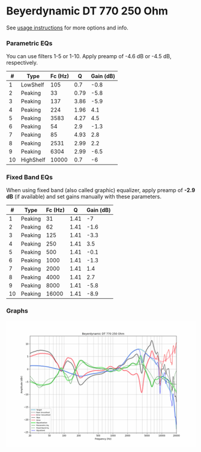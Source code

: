 # Beyerdynamic DT 770 250 Ohm
See [usage instructions](https://github.com/jaakkopasanen/AutoEq#usage) for more options and info.

### Parametric EQs
You can use filters 1-5 or 1-10. Apply preamp of -4.6 dB or -4.5 dB, respectively.

|   # | Type      |   Fc (Hz) |    Q |   Gain (dB) |
|-----|-----------|-----------|------|-------------|
|   1 | LowShelf  |       105 | 0.7  |        -0.8 |
|   2 | Peaking   |        33 | 0.79 |        -5.8 |
|   3 | Peaking   |       137 | 3.86 |        -5.9 |
|   4 | Peaking   |       224 | 1.96 |         4.1 |
|   5 | Peaking   |      3583 | 4.27 |         4.5 |
|   6 | Peaking   |        54 | 2.9  |        -1.3 |
|   7 | Peaking   |        85 | 4.93 |         2.8 |
|   8 | Peaking   |      2531 | 2.99 |         2.2 |
|   9 | Peaking   |      6304 | 2.99 |        -6.5 |
|  10 | HighShelf |     10000 | 0.7  |        -6   |

### Fixed Band EQs
When using fixed band (also called graphic) equalizer, apply preamp of **-2.9 dB** (if available) and set gains manually with these parameters.

|   # | Type    |   Fc (Hz) |    Q |   Gain (dB) |
|-----|---------|-----------|------|-------------|
|   1 | Peaking |        31 | 1.41 |        -7   |
|   2 | Peaking |        62 | 1.41 |        -1.6 |
|   3 | Peaking |       125 | 1.41 |        -3.3 |
|   4 | Peaking |       250 | 1.41 |         3.5 |
|   5 | Peaking |       500 | 1.41 |        -0.1 |
|   6 | Peaking |      1000 | 1.41 |        -1.3 |
|   7 | Peaking |      2000 | 1.41 |         1.4 |
|   8 | Peaking |      4000 | 1.41 |         2.7 |
|   9 | Peaking |      8000 | 1.41 |        -5.8 |
|  10 | Peaking |     16000 | 1.41 |        -8.9 |

### Graphs
![](./Beyerdynamic%20DT%20770%20250%20Ohm.png)
